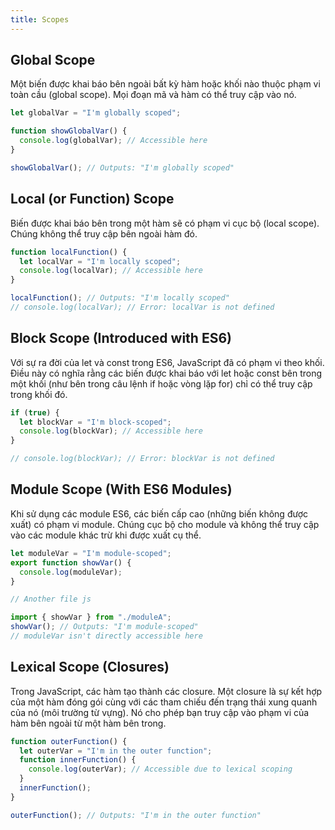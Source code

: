 ```yaml
---
title: Scopes
---
```


## Global Scope

Một biến được khai báo bên ngoài bất kỳ hàm hoặc khối nào thuộc phạm vi toàn cầu (global scope). Mọi đoạn mã và hàm có thể truy cập vào nó.

```js
let globalVar = "I'm globally scoped";

function showGlobalVar() {
  console.log(globalVar); // Accessible here
}

showGlobalVar(); // Outputs: "I'm globally scoped"
```

## Local (or Function) Scope

Biến được khai báo bên trong một hàm sẽ có phạm vi cục bộ (local scope). Chúng không thể truy cập bên ngoài hàm đó.

```js
function localFunction() {
  let localVar = "I'm locally scoped";
  console.log(localVar); // Accessible here
}

localFunction(); // Outputs: "I'm locally scoped"
// console.log(localVar); // Error: localVar is not defined
```

## Block Scope (Introduced with ES6)

Với sự ra đời của let và const trong ES6, JavaScript đã có phạm vi theo khối. Điều này có nghĩa rằng các biến được khai báo với let hoặc const bên trong một khối (như bên trong câu lệnh if hoặc vòng lặp for) chỉ có thể truy cập trong khối đó.

```js
if (true) {
  let blockVar = "I'm block-scoped";
  console.log(blockVar); // Accessible here
}

// console.log(blockVar); // Error: blockVar is not defined
```

## Module Scope (With ES6 Modules)

Khi sử dụng các module ES6, các biến cấp cao (những biến không được xuất) có phạm vi module. Chúng cục bộ cho module và không thể truy cập vào các module khác trừ khi được xuất cụ thể.

```js
let moduleVar = "I'm module-scoped";
export function showVar() {
  console.log(moduleVar);
}

// Another file js

import { showVar } from "./moduleA";
showVar(); // Outputs: "I'm module-scoped"
// moduleVar isn't directly accessible here
```

## Lexical Scope (Closures)

Trong JavaScript, các hàm tạo thành các closure. Một closure là sự kết hợp của một hàm đóng gói cùng với các tham chiếu đến trạng thái xung quanh của nó (môi trường từ vựng). Nó cho phép bạn truy cập vào phạm vi của hàm bên ngoài từ một hàm bên trong.

```js
function outerFunction() {
  let outerVar = "I'm in the outer function";
  function innerFunction() {
    console.log(outerVar); // Accessible due to lexical scoping
  }
  innerFunction();
}

outerFunction(); // Outputs: "I'm in the outer function"
```
